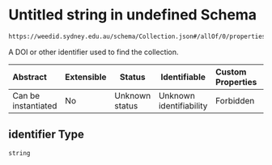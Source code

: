 # Untitled string in undefined Schema

```txt
https://weedid.sydney.edu.au/schema/Collection.json#/allOf/0/properties/identifier
```

A DOI or other identifier used to find the collection.


| Abstract            | Extensible | Status         | Identifiable            | Custom Properties | Additional Properties | Access Restrictions | Defined In                                                                    |
| :------------------ | ---------- | -------------- | ----------------------- | :---------------- | --------------------- | ------------------- | ----------------------------------------------------------------------------- |
| Can be instantiated | No         | Unknown status | Unknown identifiability | Forbidden         | Allowed               | none                | [Collection.schema.json\*](out/Collection.schema.json "open original schema") |

## identifier Type

`string`
